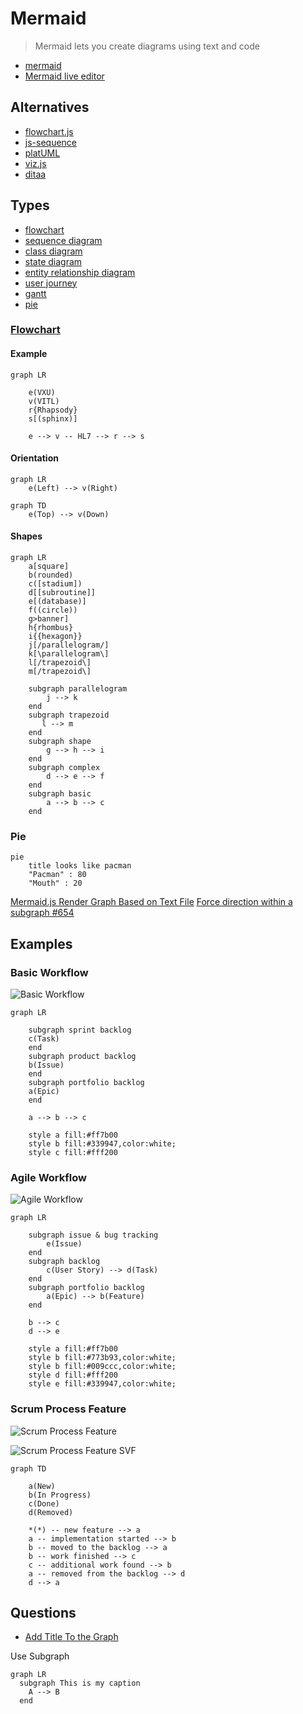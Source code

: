 # Mermaid

> Mermaid lets you create diagrams using text and code

* [mermaid](https://mermaid-js.github.io/mermaid/#/)
* [Mermaid live editor](https://mermaid-js.github.io/mermaid-live-editor/)

## Alternatives

* [flowchart.js](http://flowchart.js.org/)
* [js-sequence](https://bramp.github.io/js-sequence-diagrams/)
* [platUML](https://plantuml.com/)
* [viz.js](https://github.com/mdaines/viz.js)
* [ditaa](https://github.com/stathissideris/ditaa)

## Types

* [flowchart](https://mermaid-js.github.io/mermaid/#/flowchart)
* [sequence diagram](https://mermaid-js.github.io/mermaid/#/sequenceDiagram)
* [class diagram](https://mermaid-js.github.io/mermaid/#/classDiagram)
* [state diagram](https://mermaid-js.github.io/mermaid/#/stateDiagram)
* [entity relationship diagram](https://mermaid-js.github.io/mermaid/#/entityRelationshipDiagram)
* [user journey](https://mermaid-js.github.io/mermaid/#/user-journey)
* [gantt](https://mermaid-js.github.io/mermaid/#/gantt)
* [pie](https://mermaid-js.github.io/mermaid/#/pie)


### [Flowchart](https://mermaid-js.github.io/mermaid/diagrams-and-syntax-and-examples/flowchart.html)


#### Example


```mermaid
graph LR

    e(VXU)
    v(VITL)
    r{Rhapsody}
    s[(sphinx)]

    e --> v -- HL7 --> r --> s
```

#### Orientation

```mermaid
graph LR
    e(Left) --> v(Right)
```

```mermaid
graph TD
    e(Top) --> v(Down)
```


#### Shapes

```mermaid
graph LR
    a[square]
    b(rounded)
    c([stadium])
    d[[subroutine]]
    e[(database)]
    f((circle))
    g>banner]
    h{rhombus}
    i{{hexagon}}
    j[/parallelogram/]
    k[\parallelogram\]
    l[/trapezoid\]
    m[/trapezoid\]

    subgraph parallelogram
        j --> k
    end
    subgraph trapezoid
       l --> m
    end
    subgraph shape
        g --> h --> i
    end
    subgraph complex
        d --> e --> f
    end
    subgraph basic
        a --> b --> c
    end
```

### Pie

```mermaid
pie
    title looks like pacman
    "Pacman" : 80
    "Mouth" : 20
```

[Mermaid.js Render Graph Based on Text File](https://stackoverflow.com/q/59807347/1366033)
[Force direction within a subgraph #654](https://github.com/mermaid-js/mermaid/issues/654)


## Examples

### Basic Workflow

![Basic Workflow](/assets/notes/markdown-charts/basic-workflow.png)

```mermaid
graph LR

    subgraph sprint backlog
    c(Task)
    end
    subgraph product backlog
    b(Issue)
    end
    subgraph portfolio backlog
    a(Epic)
    end

    a --> b --> c

    style a fill:#ff7b00
    style b fill:#339947,color:white;
    style c fill:#fff200
```

### Agile Workflow

![Agile Workflow](/assets/notes/markdown-charts/agile-workflow.png)

```mermaid
graph LR

    subgraph issue & bug tracking
        e(Issue)
    end
    subgraph backlog
        c(User Story) --> d(Task)
    end
    subgraph portfolio backlog
        a(Epic) --> b(Feature)
    end

    b --> c
    d --> e

    style a fill:#ff7b00
    style b fill:#773b93,color:white;
    style b fill:#009ccc,color:white;
    style d fill:#fff200
    style e fill:#339947,color:white;
```


### Scrum Process Feature

![Scrum Process Feature](/assets/notes/markdown-charts/scrum-process-feature.png)

![Scrum Process Feature SVF](/assets/notes/markdown-charts/scrum-process-feature-export.svg)

```mermaid
graph TD

    a(New)
    b(In Progress)
    c(Done)
    d(Removed)

    *(*) -- new feature --> a
    a -- implementation started --> b
    b -- moved to the backlog --> a
    b -- work finished --> c
    c -- additional work found --> b
    a -- removed from the backlog --> d
    d --> a
```


## Questions

* [Add Title To the Graph](https://github.com/mermaid-js/mermaid/issues/556)

Use Subgraph

```mermaid
graph LR
  subgraph This is my caption
    A --> B
  end
```
